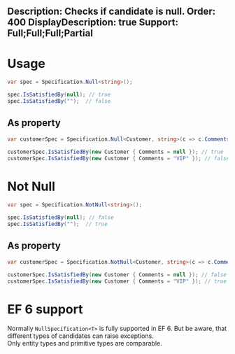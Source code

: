 Description: Checks if candidate is null.
Order: 400
DisplayDescription: true
Support: Full;Full;Full;Partial
---

# Usage

```csharp
var spec = Specification.Null<string>();

spec.IsSatisfiedBy(null); // true
spec.IsSatisfiedBy("");  // false
```

## As property

```csharp
var customerSpec = Specification.Null<Customer, string>(c => c.Comments);

customerSpec.IsSatisfiedBy(new Customer { Comments = null }); // true
customerSpec.IsSatisfiedBy(new Customer { Comments = "VIP" }); // false
```

# Not Null

```csharp
var spec = Specification.NotNull<string>();

spec.IsSatisfiedBy(null); // false
spec.IsSatisfiedBy("");  // true
```

## As property

```csharp
var customerSpec = Specification.NotNull<Customer, string>(c => c.Comments);

customerSpec.IsSatisfiedBy(new Customer { Comments = null }); // false
customerSpec.IsSatisfiedBy(new Customer { Comments = "VIP" }); // true
```

# EF 6 support

Normally `NullSpecification<T>` is fully supported in EF 6. But be aware, that different types of candidates can raise exceptions.  
Only entity types and primitive types are comparable.